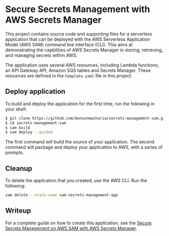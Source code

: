 # Secure Secrets Management with AWS Secrets Manager

This project contains source code and supporting files for a serverless application that can be deployed with the AWS Serverless Application Model (AWS SAM) command line interface (CLI). This aims at demonstrating the capbilities of AWS Secrets Manager in storing, retrieving, and managing secrets within AWS.

The application uses several AWS resources, including Lambda functions, an API Gateway API, Amazon SQS tables and Secrets Manager. These resources are defined in the `template.yaml` file in this project.

## Deploy application

To build and deploy the application for the first time, run the following in your shell:

```bash
$ git clone https://github.com/bensonmacharia/secrets-management-sam.git
$ cd secrets-management-sam
$ sam build
$ sam deploy --guided
```

The first command will build the source of your application. The second command will package and deploy your application to AWS, with a series of prompts.

## Cleanup

To delete the application that you created, use the AWS CLI. Run the following:

```bash
sam delete --stack-name sam-secrets-management-app
```

## Writeup

For a complete guide on how to create this application, see the [Secure Secrets Management on AWS SAM with AWS Secrets Manager](https://bmacharia.com/secure-secrets-management-on-aws-sam-with-aws-secrets-manager/).